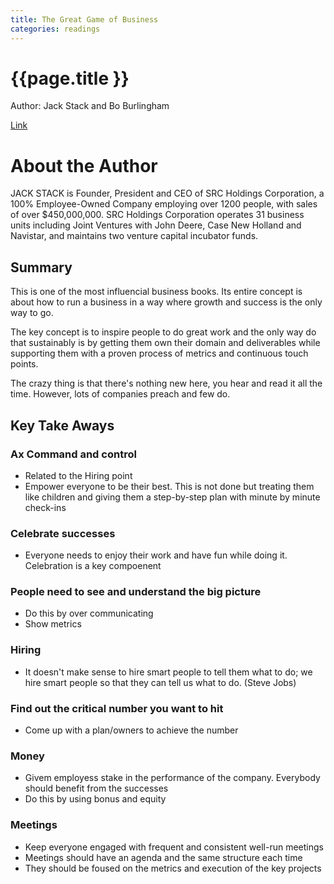 ```yaml
---
title: The Great Game of Business
categories: readings
---
```


# {{page.title }}

Author: Jack Stack and Bo Burlingham

[Link](https://www.amazon.ca/Great-Game-Business-Expanded-Updated/dp/0385348339)

# About the Author

JACK STACK is Founder, President and CEO of SRC Holdings Corporation, a 100% Employee-Owned Company employing over 1200 people, with sales of over $450,000,000. SRC Holdings Corporation operates 31 business units including Joint Ventures with John Deere, Case New Holland and Navistar, and maintains two venture capital incubator funds.

## Summary

This is one of the most influencial business books. Its entire concept is about how to run a business in a way where growth and success is the only way to go.

The key concept is to inspire people to do great work and the only way do that sustainably is by getting them own their domain and deliverables while supporting them with a proven process of metrics and continuous touch points.

The crazy thing is that there's nothing new here, you hear and read it all the time. However, lots of companies preach and few do.




## Key Take Aways

### Ax Command and control

- Related to the Hiring point
- Empower everyone to be their best. This is not done but treating them like children and giving them a step-by-step plan with minute by minute check-ins

### Celebrate successes

- Everyone needs to enjoy their work and have fun while doing it. Celebration is a key compoenent

### People need to see and understand the big picture

- Do this by over communicating
- Show metrics

### Hiring

- It doesn't make sense to hire smart people to tell them what to do; we hire smart people so that they can tell us what to do. (Steve Jobs)

### Find out the critical number you want to hit

- Come up with a plan/owners to achieve the number

### Money

- Givem employess stake in the performance of the company. Everybody should benefit from the successes
- Do this by using bonus and equity

### Meetings

- Keep everyone engaged with frequent and consistent well-run meetings
- Meetings should have an agenda and the same structure each time
- They should be foused on the metrics and execution of the key projects
